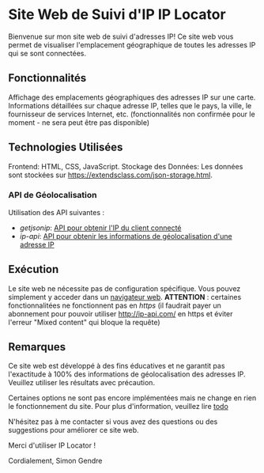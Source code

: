 # Site Web de Suivi d'IP IP Locator
Bienvenue sur mon site web de suivi d'adresses IP! Ce site web vous permet de visualiser l'emplacement géographique de toutes les adresses IP qui se sont connectées.

## Fonctionnalités
Affichage des emplacements géographiques des adresses IP sur une carte.
Informations détaillées sur chaque adresse IP, telles que le pays, la ville, le fournisseur de services Internet, etc. (fonctionnalités non confirmée pour le moment - ne sera peut être pas disponible)

## Technologies Utilisées
Frontend: HTML, CSS, JavaScript.
Stockage des Données: Les données sont stockées sur https://extendsclass.com/json-storage.html.
### API de Géolocalisation
Utilisation des API suivantes :

* *getjsonip*: [API pour obtenir l'IP du client connecté ](https://getjsonip.com/#docs)
* *ip-api*: [API pour obtenir les informations de géolocalisation d'une adresse IP](https://ip-api.com/docs/api:json)

## Exécution
Le site web ne nécessite pas de configuration spécifique. Vous pouvez simplement y acceder dans un [navigateur web](http://307.gendres.emf-informatique.ch).
**ATTENTION** : certaines fonctionnalitées ne fonctionnent pas en *https* (il faudrait payer un abonnement pour pouvoir utiliser http://ip-api.com/ en https et éviter l'erreur "Mixed content" qui bloque la requête)

## Remarques
Ce site web est développé à des fins éducatives et ne garantit pas l'exactitude à 100% des informations de géolocalisation des adresses IP. Veuillez utiliser les résultats avec précaution.

Certaines options ne sont pas encore implémentées mais ne change en rien le fonctionnement du site. Pour plus d'information, veuillez lire [todo](./todo)

N'hésitez pas à me contacter si vous avez des questions ou des suggestions pour améliorer ce site web.

Merci d'utiliser IP Locator !

Cordialement,
Simon Gendre